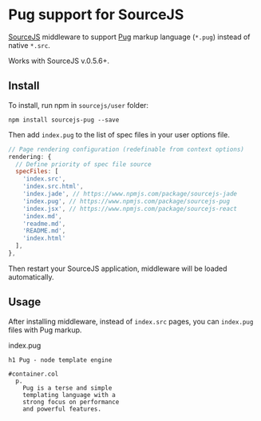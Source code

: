 Pug support for SourceJS
===============

[SourceJS](http://sourcejs.com) middleware to support [Pug](https://pugjs.org/) markup language (`*.pug`) instead of native `*.src`.

Works with SourceJS v.0.5.6+.

## Install

To install, run npm in `sourcejs/user` folder:

```
npm install sourcejs-pug --save
```

Then add `index.pug` to the list of spec files in your user options file.

```javascript
// Page rendering configuration (redefinable from context options)
rendering: {
  // Define priority of spec file source
  specFiles: [
    'index.src',
    'index.src.html',
    'index.jade', // https://www.npmjs.com/package/sourcejs-jade
    'index.pug', // https://www.npmjs.com/package/sourcejs-pug
    'index.jsx', // https://www.npmjs.com/package/sourcejs-react
    'index.md',
    'readme.md',
    'README.md',
    'index.html'
  ],
},
```

Then restart your SourceJS application, middleware will be loaded automatically.

## Usage

After installing middleware, instead of `index.src` pages, you can `index.pug` files with Pug markup.

index.pug

```
h1 Pug - node template engine

#container.col
  p.
    Pug is a terse and simple
    templating language with a
    strong focus on performance
    and powerful features.
```